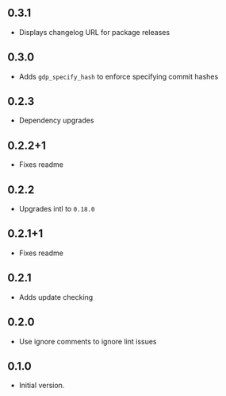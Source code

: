 ## 0.3.1
- Displays changelog URL for package releases

## 0.3.0
- Adds `gdp_specify_hash` to enforce specifying commit hashes

## 0.2.3
- Dependency upgrades

## 0.2.2+1
- Fixes readme

## 0.2.2
- Upgrades intl to `0.18.0`

## 0.2.1+1
- Fixes readme

## 0.2.1
- Adds update checking

## 0.2.0
- Use ignore comments to ignore lint issues

## 0.1.0
- Initial version.
